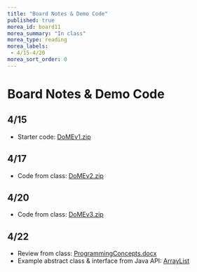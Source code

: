 ```yaml
---
title: "Board Notes & Demo Code"
published: true
morea_id: board11
morea_summary: "In class"
morea_type: reading
morea_labels:
 - 4/15-4/20
morea_sort_order: 0
---
```

# Board Notes & Demo Code

## 4/15

  * Starter code: [DoMEv1.zip](DoMEv1.zip)


## 4/17

  * Code from class: [DoMEv2.zip](DoMEv2-417.zip)

## 4/20

  * Code from class: [DoMEv3.zip](DoMEv3.zip)

## 4/22

  * Review from class: [ProgrammingConcepts.docx](ProgrammingConcepts.docx)
  * Example abstract class & interface from Java API: [ArrayList](http://docs.oracle.com/javase/7/docs/api/java/util/ArrayList.html)

<!--
Example manual walk through:

<a href="loop.JPG"><img src="loop.JPG" width="300"/></a>

Eclipse debugging buttons:

<a href="debugging.JPG"><img src="debugging.JPG" width="400"/></a>
-->
